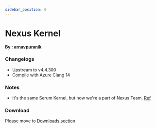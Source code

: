 ```yaml
---
sidebar_position: 0
---
```


# Nexus Kernel #

**By : [arnavpuranik](https://t.me/arnavpuranik)**

### Changelogs ###
- Upstream to v4.4.300
- Compile with Azure Clang 14

### Notes ###
- It's the same Serum Kernel, but now we're a part of Nexus Team, [Ref](https://t.me/NexusKernel/256)

### Download ###

Please move to [Downloads section](../../download/whyred/latest)
